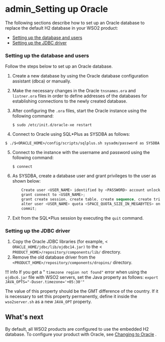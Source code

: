 # admin\_Setting up Oracle

The following sections describe how to set up an Oracle database to replace the default H2 database in your WSO2 product:

-   [Setting up the database and users](#admin_SettingupOracle-Settingupthedatabaseandusers)
-   [Setting up the JDBC driver](#admin_SettingupOracle-SettinguptheJDBCdriver)

### Setting up the database and users

Follow the steps below to set up an Oracle database.

1.  Create a new database by using the Oracle database configuration assistant (dbca) or manually.

2.  Make the necessary changes in the Oracle `tnsnames.ora` and `listner.ora` files in order to define addresses of the databases for establishing connections to the newly created database.

3.  After configuring the `.ora` files, start the Oracle instance using the following command:

        $ sudo /etc/init.d/oracle-xe restart

4.  Connect to Oracle using SQL\*Plus as SYSDBA as follows:

`$ ./$<ORACLE_HOME>/config/scripts/sqlplus.sh sysadm/password as SYSDBA          `

5.  Connect to the instance with the username and password using the following command:

        $ connect

6.  As SYSDBA, create a database user and grant privileges to the user as shown below:

    ``` powershell
        Create user <USER_NAME> identified by <PASSWORD> account unlock;
        grant connect to <USER_NAME>;
        grant create session, create table, create sequence, create trigger to <USER_NAME>;
        alter user <USER_NAME> quota <SPACE_QUOTA_SIZE_IN_MEGABYTES> on '<TABLE_SPACE_NAME>';
        commit;
    ```

7.  Exit from the SQL\*Plus session by executing the `quit` command.

### Setting up the JDBC driver

1.  Copy the Oracle JDBC libraries (for example, &lt; `ORACLE_HOME/jdbc/lib/ojdbc14.jar)` to the &lt; `PRODUCT_HOME>/repository/components/lib/` directory.
2.  Remove the old database driver from the `<PRODUCT_HOME>/repository/components/dropins/` directory.

!!! info
If you get a " `timezone region not found"` error when using the `ojdbc6.jar` file with WSO2 servers, set the Java property as follows: `export JAVA_OPTS="-Duser.timezone='+05:30'"        `

The value of this property should be the GMT difference of the country. If it is necessary to set this property permanently, define it inside the `wso2server.sh` as a new `JAVA_OPT` property.


## What's next

By default, all WSO2 products are configured to use the embedded H2 database. To configure your product with Oracle, see [Changing to Oracle](https://docs.wso2.com/display/ADMIN44x/Changing+to+Oracle) .
